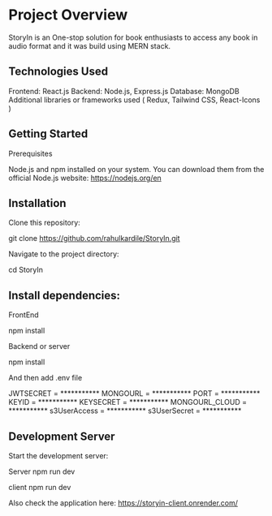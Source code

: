 # Project Overview

StoryIn is an One-stop solution for book enthusiasts to access any book
in audio format and it was build using MERN stack.

## Technologies Used

Frontend: React.js
Backend: Node.js, Express.js
Database: MongoDB
 Additional libraries or frameworks used ( Redux, Tailwind CSS, React-Icons )

## Getting Started

Prerequisites

Node.js and npm installed on your system. You can download them from the official Node.js website: https://nodejs.org/en

## Installation

Clone this repository:

git clone https://github.com/rahulkardile/StoryIn.git

Navigate to the project directory:

cd StoryIn

## Install dependencies:

FrontEnd

npm install

Backend or server

npm install 

And then add .env file

JWTSECRET = ***********
MONGOURL = ***********
PORT = ***********
KEYID = ***********
KEYSECRET = ***********
MONGOURL_CLOUD = ***********
s3UserAccess = ***********
s3UserSecret = ***********

## Development Server

Start the development server:

Server
npm run dev

client
npm run dev

Also check the application here: https://storyin-client.onrender.com/